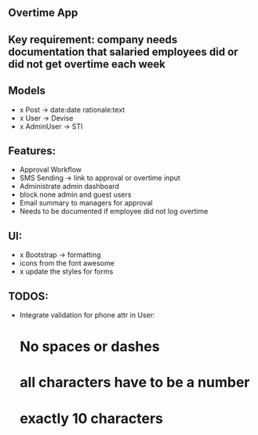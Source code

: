 ## Overtime App
## Key requirement: company needs documentation that salaried employees did or did not get overtime each week

## Models
- x Post -> date:date rationale:text
- x User -> Devise
- x AdminUser -> STI

## Features:
- Approval Workflow
- SMS Sending -> link to approval or overtime input
- Administrate admin dashboard
- block none admin and guest users
- Email summary to managers for approval
- Needs to be documented if employee did not log overtime

## UI:
- x Bootstrap -> formatting
- icons from the font awesome
- x update the styles for forms

## TODOS:
- Integrate validation for phone attr in User:
  # No spaces or dashes
  # all characters have to be a number
  # exactly 10 characters

